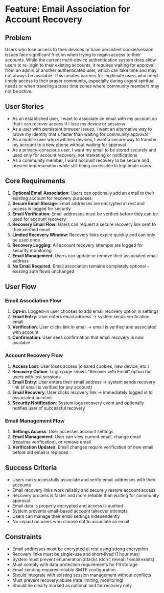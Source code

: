 # Feature: Email Association for Account Recovery

## Problem
Users who lose access to their devices or have persistent cookie/session issues face significant friction when trying to regain access to their accounts. While the current multi-device authentication system does allow users to re-login to their existing accounts, it requires waiting for approval from an admin or another authenticated user, which can take time and may not always be available. This creates barriers for legitimate users who need timely access to their prayer community, especially during urgent spiritual needs or when traveling across time zones where community members may not be active.

## User Stories
- As an established user, I want to associate an email with my account so that I can recover access if I lose my device or sessions
- As a user with persistent browser issues, I want an alternative way to prove my identity that's faster than waiting for community approval
- As a mobile user who switches devices, I want a secure way to transfer my account to a new phone without waiting for approval
- As a privacy-conscious user, I want my email to be stored securely and used only for account recovery, not marketing or notifications
- As a community member, I want account recovery to be secure and prevent impersonation while still being accessible to legitimate users

## Core Requirements
1. **Optional Email Association**: Users can optionally add an email to their existing account for recovery purposes
2. **Secure Email Storage**: Email addresses are encrypted at rest and access is logged for security
3. **Email Verification**: Email addresses must be verified before they can be used for account recovery
4. **Recovery Email Flow**: Users can request a secure recovery link sent to their verified email
5. **Limited Recovery Window**: Recovery links expire quickly and can only be used once
6. **Recovery Logging**: All account recovery attempts are logged for security monitoring
7. **Email Management**: Users can update or remove their associated email address
8. **No Email Required**: Email association remains completely optional - existing auth flows unchanged

## User Flow

### Email Association Flow
1. **Opt-in**: Logged-in user chooses to add email recovery option in settings
2. **Email Entry**: User enters email address → system sends verification email
3. **Verification**: User clicks link in email → email is verified and associated with account
4. **Confirmation**: User sees confirmation that email recovery is now available

### Account Recovery Flow
1. **Access Lost**: User loses access (cleared cookies, new device, etc.)
2. **Recovery Option**: Login page shows "Recover with Email" option for users with lost sessions
3. **Email Entry**: User enters their email address → system sends recovery link (if email is verified for any account)
4. **Email Recovery**: User clicks recovery link → immediately logged in to associated account
5. **Security Notification**: System logs recovery event and optionally notifies user of successful recovery

### Email Management Flow
1. **Settings Access**: User accesses account settings
2. **Email Management**: User can view current email, change email (requires verification), or remove email
3. **Verification Updates**: Email changes require verification of new email before old email is replaced

## Success Criteria
- Users can successfully associate and verify email addresses with their accounts
- Email recovery links work reliably and securely restore account access
- Recovery process is faster and more reliable than waiting for community approval
- Email data is properly encrypted and access is audited
- System prevents email-based account takeover attempts
- Users can manage their email settings independently
- No impact on users who choose not to associate an email

## Constraints
- Email addresses must be encrypted at rest using strong encryption
- Recovery links must be single-use and short-lived (1 hour max)
- System must prevent enumeration attacks (don't reveal if email exists)
- Must comply with data protection requirements for PII storage
- Email sending requires reliable SMTP configuration
- Should integrate with existing session management without conflicts
- Must prevent recovery abuse (rate limiting, monitoring)
- Should be clearly marked as optional and for recovery only